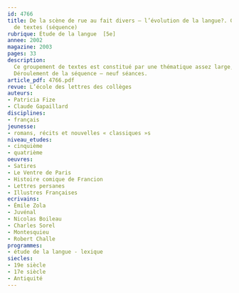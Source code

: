 ```yaml
---
id: 4766
title: De la scène de rue au fait divers – l’évolution de la langue?. Groupement
  de textes (séquence)
rubrique: Étude de la langue  [5e]
annee: 2002
magazine: 2003
pages: 33
description: 
  Ce groupement de textes est constitué par une thématique assez large, celle de la ville et de sa description, incluant des scènes dont la ville est parfois le théâtre. Il permet de lire des textes dans une diachronie elle aussi assez large, qui amènera des confrontations sur le plan linguistique. En cinquième ou en quatrième, c’est à propos du lexique que l’on peut le mieux analyser l’évolution de la langue – cet article saisit donc l’occasion de revenir sur la question de l’origine de la langue française. L’étude d’un extrait du « Ventre de Paris » d’Émile Zola conduit à la mise en place de la thématique des « scènes de rue ». Un saut dans le temps qui fait remonter au XVIIe siècle avec un extrait de l’« Histoire comique de Francion », de Charles Sorel, permet de revenir sur la dimension narrative, sur les différents outils linguistiques et lexicaux mis en œuvre dans ces « scènes de rue » ; mais il permet surtout de problématiser la dimension historique de la langue. Il s’agit de montrer que la langue évolue, se transforme au fil du temps, que les règles syntaxiques, orthographiques ne sont pas immuables. Par ailleurs, le vocabulaire témoigne d’un passé révolu, d’une organisation sociale différente de la nôtre. Les textes de Boileau et de Montesquieu sont les supports choisis pour traiter de cette dimension historique. Enfin, l’étude d’une plainte datant de juillet 1614, extraite d’un dossier judiciaire, reprend toutes les analyses précédentes et conduit au problème générique de l’écriture du fait divers. L’étude de quelques faits divers issus de quotidiens d’aujourd’hui complète cette étude de genre.
  Déroulement de la séquence – neuf séances.
article_pdf: 4766.pdf
revue: L’école des lettres des collèges
auteurs:
- Patricia Fize
- Claude Gapaillard
disciplines:
- français
jeunesse:
- romans, récits et nouvelles « classiques »s
niveau_etudes:
- cinquième
- quatrième
oeuvres:
- Satires
- Le Ventre de Paris
- Histoire comique de Francion
- Lettres persanes
- Illustres Françaises
ecrivains:
- Émile Zola
- Juvénal
- Nicolas Boileau
- Charles Sorel
- Montesquieu
- Robert Challe
programmes:
- étude de la langue - lexique
siecles:
- 19e siècle
- 17e siècle
- Antiquité
---
```

